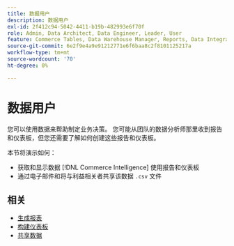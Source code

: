 ```yaml
---
title: 数据用户
description: 数据用户
exl-id: 2f412c94-5042-4411-b19b-482993e6f70f
role: Admin, Data Architect, Data Engineer, Leader, User
feature: Commerce Tables, Data Warehouse Manager, Reports, Data Integration
source-git-commit: 6e2f9e4a9e91212771e6f6baa8c2f8101125217a
workflow-type: tm+mt
source-wordcount: '70'
ht-degree: 0%

---
```


# 数据用户

您可以使用数据来帮助制定业务决策。 您可能从团队的数据分析师那里收到报告和仪表板，但您还需要了解如何创建这些报告和仪表板。

本节将演示如何：
* 获取和显示数据 [!DNL Commerce Intelligence] 使用报告和仪表板
* 通过电子邮件和将与利益相关者共享该数据 `.csv` 文件

## 相关

* [生成报表](../mbi/data-user/reports/rpt-fundamentals.md)
* [构建仪表板](../mbi/data-user/dashboards/ess-dashboards.md)
* [共享数据](../mbi/data-user/export-data/share-data.md)
